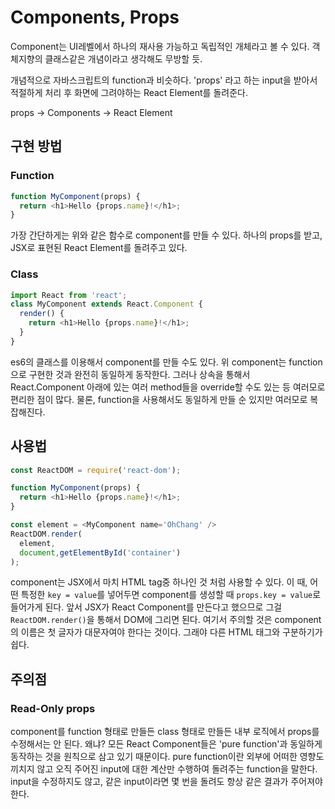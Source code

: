 # Components, Props

Component는 UI레벨에서 하나의 재사용 가능하고 독립적인 개체라고 볼 수 있다. 객체지향의 클래스같은 개념이라고 생각해도 무방할 듯.

개념적으로 자바스크립트의 function과 비슷하다. 'props' 라고 하는 input을 받아서 적절하게 처리 후 화면에 그려야하는 React Element를 돌려준다.

props -&gt; Components -&gt; React Element

## 구현 방법

### Function

```js
function MyComponent(props) {
  return <h1>Hello {props.name}!</h1>;
}
```

가장 간단하게는 위와 같은 함수로 component를 만들 수 있다. 하나의 props를 받고, JSX로 표현된 React Element를 돌려주고 있다.

### Class

```js
import React from 'react';
class MyComponent extends React.Component {
  render() {
    return <h1>Hello {props.name}!</h1>;
  }
}
```

es6의 클래스를 이용해서 component를 만들 수도 있다. 위 component는 function으로 구현한 것과 완전히 동일하게 동작한다. 그러나 상속을 통해서 React.Component 아래에 있는 여러 method들을 override할 수도 있는 등 여러모로 편리한 점이 많다. 물론, function을 사용해서도 동일하게 만들 순 있지만 여러모로 복잡해진다.

## 사용법

```js
const ReactDOM = require('react-dom');

function MyComponent(props) {
  return <h1>Hello {props.name}!</h1>;
}

const element = <MyComponent name='OhChang' />
ReactDOM.render(
  element,
  document,getElementById('container')
);
```

component는 JSX에서 마치 HTML tag중 하나인 것 처럼 사용할 수 있다. 이 때, 어떤 특정한 `key = value`를 넣어두면 component를 생성할 때 `props.key = value`로 들어가게 된다. 앞서 JSX가 React Component를 만든다고 했으므로 그걸 `ReactDOM.render()`을 통해서 DOM에 그리면 된다. 여기서 주의할 것은 component의 이름은 첫 글자가 대문자여야 한다는 것이다. 그래야 다른 HTML 태그와 구분하기가 쉽다.



## 주의점

### Read-Only props

component를 function 형태로 만들든 class 형태로 만들든 내부 로직에서 props를 수정해서는 안 된다. 왜냐? 모든 React Component들은 'pure function'과 동일하게 동작하는 것을 원칙으로 삼고 있기 때문이다. pure function이란 외부에 어떠한 영향도 끼치지 않고 오직 주어진 input에 대한 계산만 수행하여 돌려주는 function을 말한다. input을 수정하지도 않고, 같은 input이라면 몇 번을 돌려도 항상 같은 결과가 주어져야 한다.



